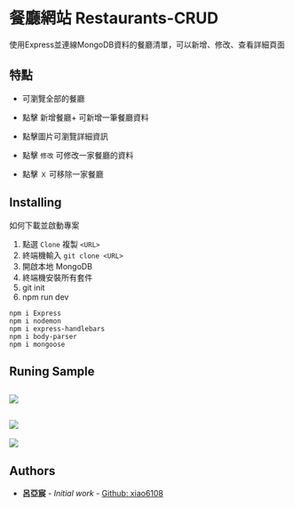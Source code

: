 # 餐廳網站 Restaurants-CRUD

使用Express並連線MongoDB資料的餐廳清單，可以新增、修改、查看詳細頁面

## 特點

- 可瀏覽全部的餐廳

* 點擊 新增餐廳+ 可新增一筆餐廳資料

- 點擊圖片可瀏覽詳細資訊

* 點擊 `修改` 可修改一家餐廳的資料

- 點擊 `Ｘ` 可移除一家餐廳

## Installing

如何下載並啟動專案

1. 點選 `Clone` 複製 `<URL>`
1. 終端機輸入 `git clone <URL>`
1. 開啟本地 MongoDB
1. 終端機安裝所有套件
1. git init
1. npm run dev

```
npm i Express
npm i nodemon
npm i express-handlebars
npm i body-parser
npm i mongoose
```

## Runing Sample
![](https://i.imgur.com/52LpeUc.jpg)
-
![](https://i.imgur.com/vaP8eFc.jpg)
-
![](https://i.imgur.com/wOEYw0a.png)


## Authors

* **呂亞宸** - *Initial work* - [Github: xiao6108](https://github.com/PurpleBooth)